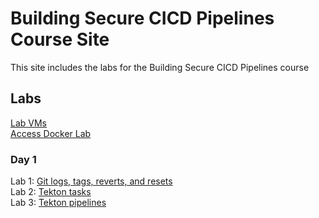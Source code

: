 # Building Secure CICD Pipelines Course Site

This site includes the labs for the Building Secure CICD Pipelines course

## Labs
[Lab VMs](https://docs.google.com/spreadsheets/d/12n2rAJF06GjfpdYckEvoyLhfRoZ_mDF1MbYGY4heRHE/edit?usp=sharing)   
[Access Docker Lab](labs/access_vms/)   

### Day 1 
Lab 1: [Git logs, tags, reverts, and resets](labs/git_history/)   
Lab 2: [Tekton tasks](labs/tekton_tasks/)   
Lab 3: [Tekton pipelines](labs/tekton_pipelines/) 
